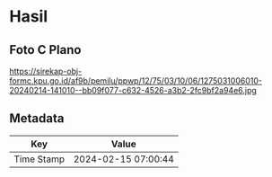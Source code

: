 # Hasil

## Foto C Plano

https://sirekap-obj-formc.kpu.go.id/af9b/pemilu/ppwp/12/75/03/10/06/1275031006010-20240214-141010--bb09f077-c632-4526-a3b2-2fc9bf2a94e6.jpg


## Metadata

| Key        | Value               |
| ---------- | ------------------- |
| Time Stamp | 2024-02-15 07:00:44 |



